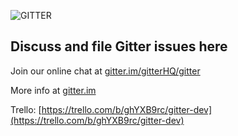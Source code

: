 ![GITTER](http://i.imgur.com/DozxXlJ.png)

## Discuss and file Gitter issues here

Join our online chat at [gitter.im/gitterHQ/gitter](https://gitter.im/gitterHQ/gitter)

More info at [gitter.im](https://gitter.im)

Trello: [https://trello.com/b/ghYXB9rc/gitter-dev](https://trello.com/b/ghYXB9rc/gitter-dev)

